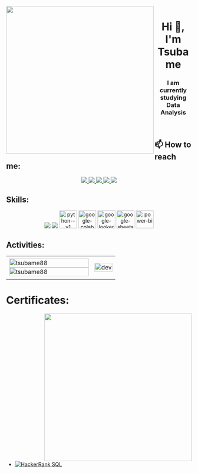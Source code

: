 <img align="left" width="400" src="https://github.githubassets.com/images/modules/profile/profile-first-repo.svg">
<h1 align="center">Hi 👋, I'm Tsubame</h1>
<p align="center">
  <h3 align="center">I am currently studying Data Analysis  </h3>
</p>




<br />

## 📫 How to reach me:



<p align="center">
  <a href="https://www.linkedin.com/in/yen-nguyen1412" target="_blank">
    <img src="https://img.icons8.com/fluent/48/000000/linkedin.png"/>
  </a>

  <a href="https://github.com/Tsubame88/Tsubame88" alt="Github">
    <img src="https://img.icons8.com/fluent/48/000000/github.png"/>
  </a> 
  <a href="" alt="Youtube channel" target="_blank" >
    <img src="https://img.icons8.com/fluent/48/000000/youtube-play.png"/>
  </a>
  <a href="" alt="Kaggle" target="_blank" >
    <img src="https://img.icons8.com/windows/48/000000/kaggle.png"/>
  </a>
  <a href="mailto:haiyen141288@gmail.com" alt="Email">
    <img src="https://img.icons8.com/fluent/48/000000/mailing.png"/>
  </a>
</p>

## Skills:
<p align="center">

 
  <img src="https://img.icons8.com/color/48/000000/mysql-logo.png"/>
  
  <img src="https://img.icons8.com/color/48/000000/visual-studio-code-2019.png"/>

  <img width="48" height="48" src="https://img.icons8.com/color/48/python--v1.png" alt="python--v1"/>

  <img width="48" height="48" src="https://img.icons8.com/color/48/google-colab.png" alt="google-colab"/>

  <img width="48" height="48" src="https://img.icons8.com/color/48/google-looker.png" alt="google-looker"/>

  <img width="48" height="48" src="https://img.icons8.com/fluency/48/google-sheets--v1.png" alt="google-sheets--v1"/>

  <img width="48" height="48" src="https://img.icons8.com/color/48/power-bi.png" alt="power-bi"/>

  

</p>

## Activities:

<table style="width:100%;">
  <tr>
    <td>
      <img src="https://github-readme-stats.vercel.app/api/top-langs/?username=tsubame88&bg_color=FFFFFF00&text_color=179fa3&layout=compact&hide=CSS&langs_count=10&custom_title=Most%20used%20languages" alt="tsubame88" width="100%"/>
      <img src="https://github-readme-stats.vercel.app/api?username=tsubame88&bg_color=FFFFFF00&text_color=179fa3&show_icons=true&count_private=true&include_all_commits=true&custom_title=Tsubame%20'Github%20stats" alt="tsubame88" width="100%"/>
    </td>
    <td>
      <p align="center"> 
        <img src="https://cdn.dribbble.com/users/1059583/screenshots/4171367/coding-freak.gif" alt="dev" width="100%"/>
      </p>
    </td>
  </tr>
</table>

# Certificates:

<img align="right" width="400" src="https://github.githubassets.com/images/modules/profile/profile-joined-github.svg">


- [![HackerRank](https://img.shields.io/badge/-HackerRank-green) SQL](https://www.hackerrank.com/certificates/9893b4b6182e)
  

